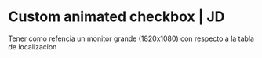 # Custom animated checkbox | JD
Tener como refencia un monitor grande (1820x1080) con respecto a la tabla de localizacion
